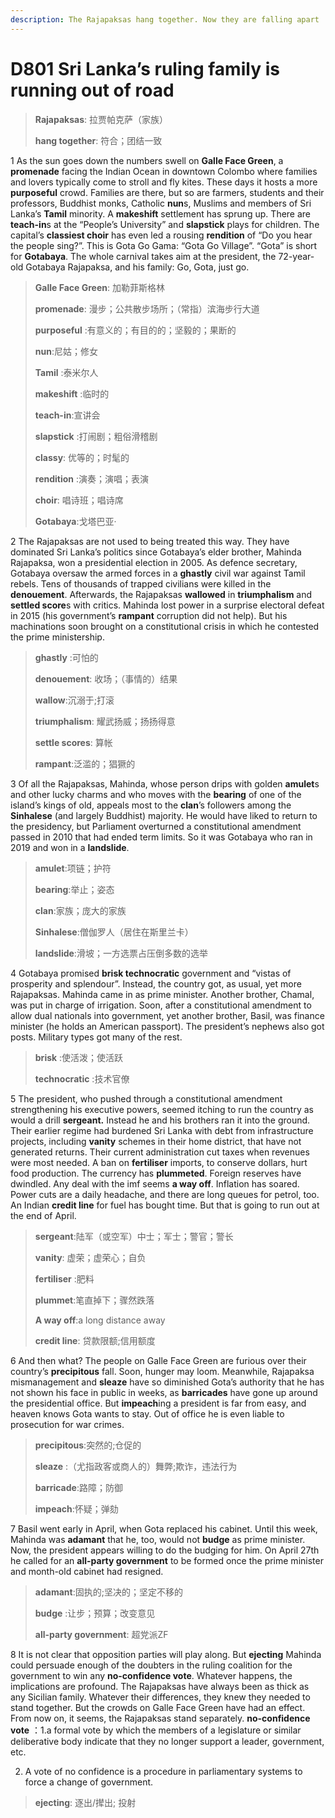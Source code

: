 ```yaml
---
description: The Rajapaksas hang together. Now they are falling apart
---
```


# D801 Sri Lanka’s ruling family is running out of road
> **Rajapaksas**: 拉贾帕克萨（家族）
 > 
> **hang together**: 符合；团结一致
 > 

1 As the sun goes down the numbers swell on **Galle Face Green**, a **promenade** facing the Indian Ocean in downtown Colombo where families and lovers typically come to stroll and fly kites. These days it hosts a more **purposeful** crowd. Families are there, but so are farmers, students and their professors, Buddhist monks, Catholic **nun**s, Muslims and members of Sri Lanka’s **Tamil** minority. A **makeshift** settlement has sprung up. There are **teach-in**s at the “People’s University” and **slapstick** plays for children. The capital’s **classiest choir** has even led a rousing **rendition** of “Do you hear the people sing?”. This is Gota Go Gama: “Gota Go Village”. “Gota” is short for **Gotabaya**. The whole carnival takes aim at the president, the 72-year-old Gotabaya Rajapaksa, and his family: Go, Gota, just go.

> **Galle Face Green**: 加勒菲斯格林
>
> **promenade**: 漫步；公共散步场所；（常指）滨海步行大道
>
> **purposeful** :有意义的；有目的的；坚毅的；果断的
>
> **nun**:尼姑；修女
>
> **Tamil** :泰米尔人
>
> **makeshift** :临时的
>
> **teach-in**:宣讲会
>
> **slapstick** :打闹剧；粗俗滑稽剧
>
> **classy**: 优等的；时髦的
>
> **rendition** :演奏；演唱；表演
>
> **choir**: 唱诗班；唱诗席
>
> **Gotabaya**:戈塔巴亚·
>

2 The Rajapaksas are not used to being treated this way. They have dominated Sri Lanka’s politics since Gotabaya’s elder brother, Mahinda Rajapaksa, won a presidential election in 2005. As defence secretary, Gotabaya oversaw the armed forces in a **ghastly** civil war against Tamil rebels. Tens of thousands of trapped civilians were killed in the **denouement**. Afterwards, the Rajapaksas **wallowed** in **triumphalism** and **settled score**s with critics. Mahinda lost power in a surprise electoral defeat in 2015 (his government’s **rampant** corruption did not help). But his machinations soon brought on a constitutional crisis in which he contested the prime ministership.

> **ghastly** :可怕的
>
> **denouement**: 收场；（事情的）结果
>
> **wallow**:沉溺于;打滚
>
> **triumphalism**: 耀武扬威；扬扬得意
>
> **settle scores**:  算帐
>
> **rampant**:泛滥的；猖獗的
>

3 Of all the Rajapaksas, Mahinda, whose person drips with golden **amulet**s and other lucky charms and who moves with the **bearing** of one of the island’s kings of old, appeals most to the **clan**’s followers among the **Sinhalese** (and largely Buddhist) majority. He would have liked to return to the presidency, but Parliament overturned a constitutional amendment passed in 2010 that had ended term limits. So it was Gotabaya who ran in 2019 and won in a **landslide**.

> **amulet**:项链；护符
>
> **bearing**:举止；姿态
>
> **clan**:家族；庞大的家族
>
> **Sinhalese**:僧伽罗人（居住在斯里兰卡）
>
> **landslide**:滑坡；一方选票占压倒多数的选举
>

4 Gotabaya promised **brisk technocratic** government and “vistas of prosperity and splendour”. Instead, the country got, as usual, yet more Rajapaksas. Mahinda came in as prime minister. Another brother, Chamal, was put in charge of irrigation. Soon, after a constitutional amendment to allow dual nationals into government, yet another brother, Basil, was finance minister (he holds an American passport). The president’s nephews also got posts. Military types got many of the rest.

> **brisk** :使活泼；使活跃
>
> **technocratic** :技术官僚
>

5 The president, who pushed through a constitutional amendment strengthening his executive powers, seemed itching to run the country as would a drill **sergeant.** Instead he and his brothers ran it into the ground. Their earlier regime had burdened Sri Lanka with debt from infrastructure projects, including **vanity** schemes in their home district, that have not generated returns. Their current administration cut taxes when revenues were most needed. A ban on **fertiliser** imports, to conserve dollars, hurt food production. The currency has **plummeted**. Foreign reserves have dwindled. Any deal with the imf seems **a way off**. Inflation has soared. Power cuts are a daily headache, and there are long queues for petrol, too. An Indian **credit line** for fuel has bought time. But that is going to run out at the end of April.

> **sergeant**:陆军（或空军）中士；军士；警官；警长
>
> **vanity**: 虚荣；虚荣心；自负
>
> **fertiliser** :肥料
>
> **plummet**:笔直掉下；骤然跌落
>
> **A way off**:a long distance away
>
> **credit line**: 贷款限额;信用额度
>

6 And then what? The people on Galle Face Green are furious over their country’s **precipitous** fall. Soon, hunger may loom. Meanwhile, Rajapaksa mismanagement and **sleaze** have so diminished Gota’s authority that he has not shown his face in public in weeks, as **barricades** have gone up around the presidential office. But **impeach**ing a president is far from easy, and heaven knows Gota wants to stay. Out of office he is even liable to prosecution for war crimes.

> **precipitous**:突然的;仓促的
>
> **sleaze** :（尤指政客或商人的）舞弊;欺诈，违法行为
>
> **barricade**:路障；防御
>
> **impeach**:怀疑；弹劾
>

7 Basil went early in April, when Gota replaced his cabinet. Until this week, Mahinda was **adamant** that he, too, would not **budge** as prime minister. Now, the president appears willing to do the budging for him. On April 27th he called for an **all-party government** to be formed once the prime minister and month-old cabinet had resigned.

> **adamant**:固执的;坚决的；坚定不移的
>
> **budge** :让步；预算；改变意见
>
> **all-party government**:  超党派ZF
>

8 It is not clear that opposition parties will play along. But **ejecting** Mahinda could persuade enough of the doubters in the ruling coalition for the government to win any **no-confidence vote**. Whatever happens, the implications are profound. The Rajapaksas have always been as thick as any Sicilian family. Whatever their differences, they knew they needed to stand together. But the crowds on Galle Face Green have had an effect. From now on, it seems, the Rajapaksas stand separately.
**no-confidence vote** ：1.a formal vote by which the members of a legislature or similar deliberative body indicate that they no longer support a leader, government, etc.

2. A vote of no confidence is a procedure in parliamentary systems to force a change of government.

> **ejecting**: 逐出/撵出; 投射
>

